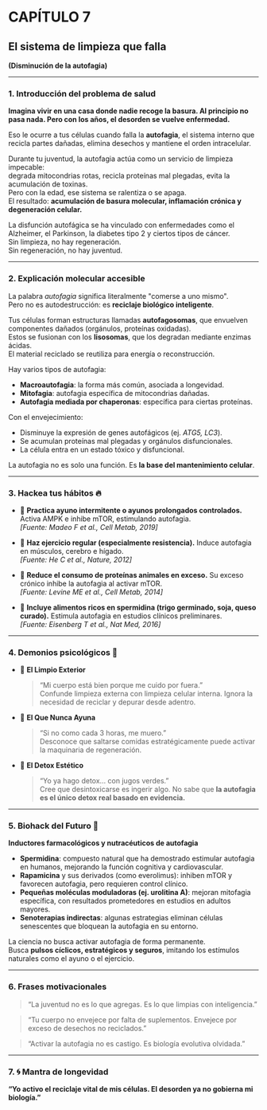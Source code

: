 # CAPÍTULO 7  
## El sistema de limpieza que falla  
**(Disminución de la autofagia)**

---

### 1. Introducción del problema de salud

**Imagina vivir en una casa donde nadie recoge la basura. Al principio no pasa nada. Pero con los años, el desorden se vuelve enfermedad.**

Eso le ocurre a tus células cuando falla la **autofagia**, el sistema interno que recicla partes dañadas, elimina desechos y mantiene el orden intracelular.

Durante tu juventud, la autofagia actúa como un servicio de limpieza impecable:  
degrada mitocondrias rotas, recicla proteínas mal plegadas, evita la acumulación de toxinas.  
Pero con la edad, ese sistema se ralentiza o se apaga.  
El resultado: **acumulación de basura molecular, inflamación crónica y degeneración celular.**

La disfunción autofágica se ha vinculado con enfermedades como el Alzheimer, el Parkinson, la diabetes tipo 2 y ciertos tipos de cáncer.  
Sin limpieza, no hay regeneración.  
Sin regeneración, no hay juventud.

---

### 2. Explicación molecular accesible

La palabra *autofagia* significa literalmente "comerse a uno mismo".  
Pero no es autodestrucción: es **reciclaje biológico inteligente**.

Tus células forman estructuras llamadas **autofagosomas**, que envuelven componentes dañados (orgánulos, proteínas oxidadas).  
Estos se fusionan con los **lisosomas**, que los degradan mediante enzimas ácidas.  
El material reciclado se reutiliza para energía o reconstrucción.

Hay varios tipos de autofagia:
- **Macroautofagia**: la forma más común, asociada a longevidad.
- **Mitofagia**: autofagia específica de mitocondrias dañadas.
- **Autofagia mediada por chaperonas**: específica para ciertas proteínas.

Con el envejecimiento:
- Disminuye la expresión de genes autofágicos (ej. *ATG5, LC3*).
- Se acumulan proteínas mal plegadas y orgánulos disfuncionales.
- La célula entra en un estado tóxico y disfuncional.

La autofagia no es solo una función. Es **la base del mantenimiento celular**.

---

### 3. Hackea tus hábitos 🔥

- 🧬 **Practica ayuno intermitente o ayunos prolongados controlados.** Activa AMPK e inhibe mTOR, estimulando autofagia.  
  *[Fuente: Madeo F et al., Cell Metab, 2019]*

- 🧬 **Haz ejercicio regular (especialmente resistencia).** Induce autofagia en músculos, cerebro e hígado.  
  *[Fuente: He C et al., Nature, 2012]*

- 🧬 **Reduce el consumo de proteínas animales en exceso.** Su exceso crónico inhibe la autofagia al activar mTOR.  
  *[Fuente: Levine ME et al., Cell Metab, 2014]*

- 🧬 **Incluye alimentos ricos en spermidina (trigo germinado, soja, queso curado).** Estimula autofagia en estudios clínicos preliminares.  
  *[Fuente: Eisenberg T et al., Nat Med, 2016]*

---

### 4. Demonios psicológicos 🧠

- 🧼 **El Limpio Exterior**  
  > “Mi cuerpo está bien porque me cuido por fuera.”  
  Confunde limpieza externa con limpieza celular interna. Ignora la necesidad de reciclar y depurar desde adentro.

- 🛑 **El Que Nunca Ayuna**  
  > “Si no como cada 3 horas, me muero.”  
  Desconoce que saltarse comidas estratégicamente puede activar la maquinaria de regeneración.

- 🧃 **El Detox Estético**  
  > “Yo ya hago detox… con jugos verdes.”  
  Cree que desintoxicarse es ingerir algo. No sabe que **la autofagia es el único detox real basado en evidencia.**

---

### 5. Biohack del Futuro 🚀

**Inductores farmacológicos y nutracéuticos de autofagia**

- **Spermidina**: compuesto natural que ha demostrado estimular autofagia en humanos, mejorando la función cognitiva y cardiovascular.  
- **Rapamicina** y sus derivados (como everolimus): inhiben mTOR y favorecen autofagia, pero requieren control clínico.  
- **Pequeñas moléculas moduladoras (ej. urolitina A)**: mejoran mitofagia específica, con resultados prometedores en estudios en adultos mayores.  
- **Senoterapias indirectas**: algunas estrategias eliminan células senescentes que bloquean la autofagia en su entorno.

La ciencia no busca activar autofagia de forma permanente.  
Busca **pulsos cíclicos, estratégicos y seguros**, imitando los estímulos naturales como el ayuno o el ejercicio.

---

### 6. Frases motivacionales

> “La juventud no es lo que agregas. Es lo que limpias con inteligencia.”

> “Tu cuerpo no envejece por falta de suplementos. Envejece por exceso de desechos no reciclados.”

> “Activar la autofagia no es castigo. Es biología evolutiva olvidada.”

---

### 7. 🌀 Mantra de longevidad

**“Yo activo el reciclaje vital de mis células. El desorden ya no gobierna mi biología.”**
